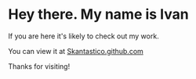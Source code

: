 # Hey there. My name is Ivan

If you are here it's likely to check out my work.

You can view it at [Skantastico.github.com](https://skantastico.github.io)

Thanks for visiting!
